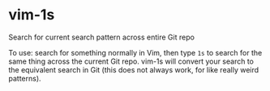 vim-1s
======
Search for current search pattern across entire Git repo

To use: search for something normally in Vim, then type `1s` to search for the
same thing across the current Git repo. vim-1s will convert your search to the
equivalent search in Git (this does not always work, for like really weird
patterns).
